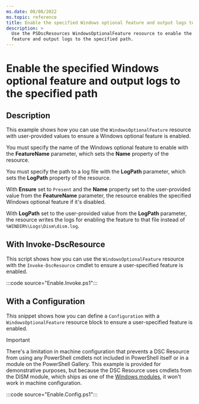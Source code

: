 ```yaml
---
ms.date: 08/08/2022
ms.topic: reference
title: Enable the specified Windows optional feature and output logs to the specified path
description: >
  Use the PSDscResources WindowsOptionalFeature resource to enable the specified Windows optional
  feature and output logs to the specified path.
---
```


# Enable the specified Windows optional feature and output logs to the specified path

## Description

This example shows how you can use the `WindowsOptionalFeature` resource with user-provided values
to ensure a Windows optional feature is enabled.

You must specify the name of the Windows optional feature to enable with the **FeatureName**
parameter, which sets the **Name** property of the resource.

You must specify the path to a log file with the **LogPath** parameter, which sets the **LogPath**
property of the resource.

With **Ensure** set to `Present` and the **Name** property set to the user-provided value from the
**FeatureName** parameter, the resource enables the specified Windows optional feature if it's
disabled.

With **LogPath** set to the user-provided value from the **LogPath** parameter, the resource writes
the logs for enabling the feature to that file instead of `%WINDIR%\Logs\Dism\dism.log`.

## With Invoke-DscResource

This script shows how you can use the `WindowsOptionalFeature` resource with the
`Invoke-DscResource` cmdlet to ensure a user-specified feature is enabled.

:::code source="Enable.Invoke.ps1":::

## With a Configuration

This snippet shows how you can define a `Configuration` with a `WindowsOptionalFeature` resource
block to ensure a user-specified feature is enabled.

> [!IMPORTANT]
> There's a limitation in machine configuration that prevents a DSC Resource from using any
> PowerShell cmdlets not included in PowerShell itself or in a module on the PowerShell Gallery.
> This example is provided for demonstrative purposes, but because the DSC Resource uses cmdlets
> from the DISM module, which ships as one of the [Windows modules][1], it won't work in machine
> configuration.

:::code source="Enable.Config.ps1":::

<!-- Reference Links -->

[1]: /powershell/windows/module-compatibility#module-list